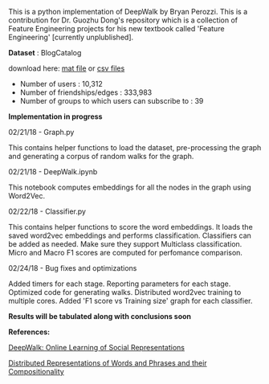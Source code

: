 This is a python implementation of DeepWalk by Bryan Perozzi. This is a contribution for Dr. Guozhu Dong's repository which is a collection of Feature Engineering projects for his new textbook called 'Feature Engineering' [currently unplublished]. 

**Dataset** : BlogCatalog 

download here:
[mat file](http://leitang.net/social_dimension.html) or [csv files](http://socialcomputing.asu.edu/datasets/BlogCatalog3)
- Number of users : 10,312
- Number of friendships/edges : 333,983
- Number of groups to which users can subscribe to : 39

**Implementation in progress**

02/21/18 - Graph.py

This contains helper functions to load the dataset, pre-processing the graph and generating a corpus of random walks for the graph.

02/21/18 - DeepWalk.ipynb

This notebook computes embeddings for all the nodes in the graph using Word2Vec. 

02/22/18 - Classifier.py

This contains helper functions to score the word embeddings. It loads the saved word2vec embeddings and performs classification. Classifiers can be added as needed. Make sure they support Multiclass classification. Micro and Macro F1 scores are computed for perfomance comparison. 

02/24/18 - Bug fixes and optimizations

Added timers for each stage. Reporting parameters for each stage. Optimized code for generating walks. Distributed word2vec training to multiple cores. Added 'F1 score vs Training size' graph for each classifier.  

**Results will be tabulated along with conclusions soon**
 

**References:**

[DeepWalk: Online Learning of Social Representations](http://dl.acm.org/citation.cfm?id=2623732)

[Distributed Representations of Words and Phrases and their Compositionality](http://papers.nips.cc/paper/5021-distributed-representations-of-words-andphrases)